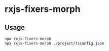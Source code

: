 # rxjs-fixers-morph

## Usage

```bash
npx rxjs-fixers-morph
npx rxjs-fixers-morph ./project/tsconfig.json
```
